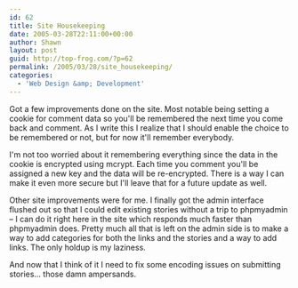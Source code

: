 ```yaml
---
id: 62
title: Site Housekeeping
date: 2005-03-28T22:11:00+00:00
author: Shawn
layout: post
guid: http://top-frog.com/?p=62
permalink: /2005/03/28/site_housekeeping/
categories:
  - 'Web Design &amp; Development'
---
```

Got a few improvements done on the site. Most notable being setting a cookie for comment data so you'll be remembered the next time you come back and comment. As I write this I realize that I should enable the choice to be remembered or not, but for now it'll remember everybody.

<!--more-->

I'm not too worried about it remembering everything since the data in the cookie is encrypted using mcrypt. Each time you comment you'll be assigned a new key and the data will be re-encrypted. There is a way I can make it even more secure but I'll leave that for a future update as well.

Other site improvements were for me. I finally got the admin interface flushed out so that I could edit existing stories without a trip to phpmyadmin – I can do it right here in the site which responds much faster than phpmyadmin does. Pretty much all that is left on the admin side is to make a way to add categories for both the links and the stories and a way to add links. The only holdup is my laziness.

And now that I think of it I need to fix some encoding issues on submitting stories… those damn ampersands.